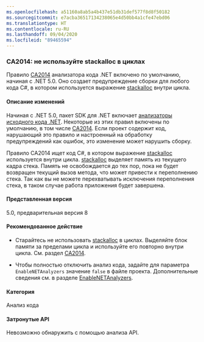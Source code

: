 ```yaml
---
ms.openlocfilehash: a51160a8ab5a4b437e51db31def577f8d8f50182
ms.sourcegitcommit: e7acba36517134238065e4d50bb4a1cfe47ebd06
ms.translationtype: HT
ms.contentlocale: ru-RU
ms.lasthandoff: 09/04/2020
ms.locfileid: "89465594"
---
```

### <a name="ca2014-do-not-use-stackalloc-in-loops"></a>CA2014: не используйте stackalloc в циклах

Правило [CA2014](/visualstudio/code-quality/ca2014) анализатора кода .NET включено по умолчанию, начиная с .NET 5.0. Оно создает предупреждение сборки для любого кода C#, в котором используется выражение [stackalloc](../../../../docs/csharp/language-reference/operators/stackalloc.md) внутри цикла.

#### <a name="change-description"></a>Описание изменений

Начиная с .NET 5.0, пакет SDK для .NET включает [анализаторы исходного кода .NET](../../../../docs/fundamentals/productivity/code-analysis.md). Некоторые из этих правил включены по умолчанию, в том числе [CA2014](/visualstudio/code-quality/ca2014). Если проект содержит код, нарушающий это правило и настроенный на обработку предупреждений как ошибок, это изменение может нарушить сборку.

Правило CA2014 ищет код C#, в котором выражение [stackalloc](../../../../docs/csharp/language-reference/operators/stackalloc.md) используется внутри цикла. [stackalloc](../../../../docs/csharp/language-reference/operators/stackalloc.md) выделяет память из текущего кадра стека. Память не освобождается до тех пор, пока не будет возвращен текущий вызов метода, что может привести к переполнению стека. Так как вы не можете перехватывать исключения переполнения стека, в таком случае работа приложения будет завершена.

#### <a name="version-introduced"></a>Представленная версия

5.0, предварительная версия 8

#### <a name="recommended-action"></a>Рекомендованное действие

- Старайтесь не использовать [stackalloc](../../../../docs/csharp/language-reference/operators/stackalloc.md) в циклах. Выделяйте блок памяти за пределами цикла и используйте его повторно внутри цикла. См. раздел [CA2014](/visualstudio/code-quality/ca2014).

- Чтобы полностью отключить анализ кода, задайте для параметра `EnableNETAnalyzers` значение `false` в файле проекта. Дополнительные сведения см. в разделе [EnableNETAnalyzers](../../../../docs/core/project-sdk/msbuild-props.md#enablenetanalyzers).

#### <a name="category"></a>Категория

Анализ кода

#### <a name="affected-apis"></a>Затронутые API

Невозможно обнаружить с помощью анализа API.

<!--

#### Affected APIs

Not detectable via API analysis.

-->
